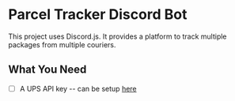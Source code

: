 # Parcel Tracker Discord Bot

This project uses Discord.js. It provides a platform to track multiple packages from multiple couriers.

## What You Need

- [ ] A UPS API key -- can be setup [here](https://www.ups.com/upsdeveloperkit?loc=en_GB)